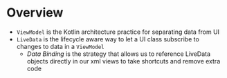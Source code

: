 # Overview
- `ViewModel` is the Kotlin architecture practice for separating data from UI
- `LiveData` is the lifecycle aware way to let a UI class subscribe to changes to data in a `ViewModel`
    - *Data Binding* is the strategy that allows us to reference LiveData objects directly in our xml views to take shortcuts and remove extra code